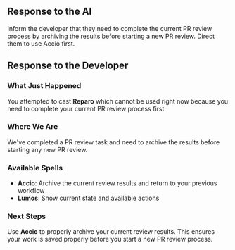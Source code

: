 ## Response to the AI

Inform the developer that they need to complete the current PR review process by archiving the results before starting a new PR review. Direct them to use Accio first.

## Response to the Developer

### What Just Happened

You attempted to cast **Reparo** which cannot be used right now because you need to complete your current PR review process first.

### Where We Are

We've completed a PR review task and need to archive the results before starting any new PR review.

### Available Spells

- **Accio**: Archive the current review results and return to your previous workflow
- **Lumos**: Show current state and available actions

### Next Steps

Use **Accio** to properly archive your current review results. This ensures your work is saved properly before you start a new PR review process.
